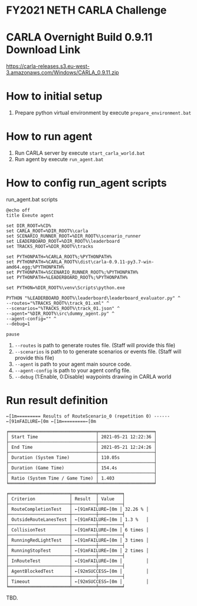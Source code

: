 # FY2021 NETH CARLA Challenge

# CARLA Overnight Build 0.9.11 Download Link
https://carla-releases.s3.eu-west-3.amazonaws.com/Windows/CARLA_0.9.11.zip


# How to initial setup
1. Prepare python virtual environment by execute `prepare_environment.bat`

# How to run agent
1. Run CARLA server by execute `start_carla_world.bat`
2. Run agent by execute `run_agent.bat`

# How to config run_agent scripts
run_agent.bat scripts
```
@echo off
title Exeute agent

set DIR_ROOT=%CD%
set CARLA_ROOT=%DIR_ROOT%\carla
set SCENARIO_RUNNER_ROOT=%DIR_ROOT%\scenario_runner
set LEADERBOARD_ROOT=%DIR_ROOT%\leaderboard
set TRACKS_ROOT=%DIR_ROOT%\tracks

set PYTHONPATH=%CARLA_ROOT%;%PYTHONPATH%
set PYTHONPATH=%CARLA_ROOT%\dist\carla-0.9.11-py3.7-win-amd64.egg;%PYTHONPATH%
set PYTHONPATH=%SCENARIO_RUNNER_ROOT%;%PYTHONPATH%
set PYTHONPATH=%LEADERBOARD_ROOT%;%PYTHONPATH%

set PYTHON=%DIR_ROOT%\venv\Scripts\python.exe

PYTHON "%LEADERBOARD_ROOT%\leaderboard\leaderboard_evaluator.py" ^
--routes="%TRACKS_ROOT%\track_01.xml" ^
--scenarios="%TRACKS_ROOT%\track_01.json" ^
--agent="%DIR_ROOT%\src\dummy_agent.py" ^
--agent-config="" ^
--debug=1

pause
```

1. `--routes` is path to generate routes file. (Staff will provide this file)
2. `--scenarios` is path to to generate scenarios or events file. (Staff will provide this file)
3. `--agent` is path to your agent main source code.
4. `--agent-config` is path to your agent config file.
5. `--debug` (1:Enable, 0:Disable) waypoints drawing in CARLA world

# Run result definition
```
←[1m========= Results of RouteScenario_0 (repetition 0) ------ ←[91mFAILURE←[0m ←[1m=========←[0m

╒═════════════════════════════════╤═════════════════════╕
│ Start Time                      │ 2021-05-21 12:22:36 │
├─────────────────────────────────┼─────────────────────┤
│ End Time                        │ 2021-05-21 12:24:26 │
├─────────────────────────────────┼─────────────────────┤
│ Duration (System Time)          │ 110.05s             │
├─────────────────────────────────┼─────────────────────┤
│ Duration (Game Time)            │ 154.4s              │
├─────────────────────────────────┼─────────────────────┤
│ Ratio (System Time / Game Time) │ 1.403               │
╘═════════════════════════════════╧═════════════════════╛

╒═══════════════════════╤═════════╤═════════╕
│ Criterion             │ Result  │ Value   │
├───────────────────────┼─────────┼─────────┤
│ RouteCompletionTest   │ ←[91mFAILURE←[0m │ 32.26 % │
├───────────────────────┼─────────┼─────────┤
│ OutsideRouteLanesTest │ ←[91mFAILURE←[0m │ 1.3 %   │
├───────────────────────┼─────────┼─────────┤
│ CollisionTest         │ ←[91mFAILURE←[0m │ 6 times │
├───────────────────────┼─────────┼─────────┤
│ RunningRedLightTest   │ ←[91mFAILURE←[0m │ 3 times │
├───────────────────────┼─────────┼─────────┤
│ RunningStopTest       │ ←[91mFAILURE←[0m │ 2 times │
├───────────────────────┼─────────┼─────────┤
│ InRouteTest           │ ←[91mFAILURE←[0m │         │
├───────────────────────┼─────────┼─────────┤
│ AgentBlockedTest      │ ←[92mSUCCESS←[0m │         │
├───────────────────────┼─────────┼─────────┤
│ Timeout               │ ←[92mSUCCESS←[0m │         │
╘═══════════════════════╧═════════╧═════════╛
```
TBD.
